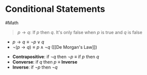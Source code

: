# Conditional Statements

#Math

> $p\to q$: If $p$ then $q$. It's only false when $p$ is true and $q$ is false

- $p \to q \equiv \lnot p \lor q$
- $\lnot (p\to q) \equiv p \land \lnot q$ ([[De Morgan's Law]])

* **Contrapositive**: if $\lnot q$ then $\lnot p$ $\equiv$ if $p$ then $q$
* **Converse**: if $q$ then $p$ $\equiv$ **Inverse**
* **Inverse**: if $\lnot p$ then $\lnot q$
